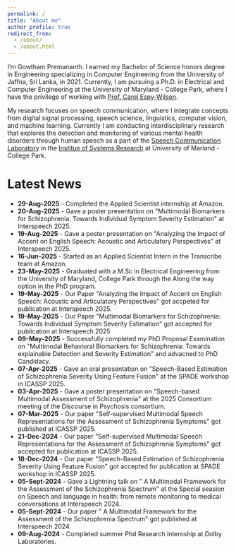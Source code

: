 ```yaml
---
permalink: /
title: "About me"
author_profile: true
redirect_from: 
  - /about/
  - /about.html
---
```


I’m Gowtham Premananth. I earned my Bachelor of Science honors degree in Engineering specializing in Computer Engineering from the University of Jaffna, Sri Lanka, in 2021. Currently, I am pursuing a Ph.D. in Electrical and Computer Engineering at the University of Maryland - College Park, where I have the privilege of working with [Prof. Carol Espy-Wilson](https://isr.umd.edu/clark/faculty/391/Carol-Espy-Wilson).

My research focuses on speech communication, where I integrate concepts from digital signal processing, speech science, linguistics, computer vision, and machine learning. Currently I am conducting interdisciplinary research that explores the detection and monitoring of various mental health disorders through human speech as a part of the [Speech Communication Laboratory](https://scl.umd.edu/) in the [Institue of Systems Research](https://isr.umd.edu/) at University of Marland - College Park.

Latest News
===============
  * **29-Aug-2025** - Completed the Applied Scientist internship at Amazon.
  * **20-Aug-2025** - Gave a poster presentation on "Multimodal Biomarkers for Schizophrenia: Towards Individual Symptom Severity Estimation" at Interspeech 2025.
  * **19-Aug-2025** - Gave a poster presentation on "Analyzing the Impact of Accent on English Speech: Acoustic and Articulatory Perspectives" at Interspeech 2025.
  * **16-Jun-2025** - Started as an Applied Scientist Intern in the Transcribe team at Amazon.
  * **23-May-2025** - Graduated with a M.Sc in Electrical Engineering from the University of Maryland, College Park through the Along the way option in the PhD program.
  * **19-May-2025** - Our Paper "Analyzing the Impact of Accent on English Speech: Acoustic and Articulatory Perspectives" got accpeted for publication at Interspeech 2025.
  * **19-May-2025** - Our Paper "Multimodal Biomarkers for Schizophrenia: Towards Individual Symptom Severity Estimation" got accepted for publication at Interspeech 2025
  * **09-May-2025** - Successfully completed my PhD Proposal Examination on "Multimodal Behavioral Biomarkers for Schizophrenia: Towards explainable Detection and Severity Estimation" and advacned to PhD Candidacy.
  * **07-Apr-2025** - Gave an oral presentation on  "Speech-Based Estimation of Schizophrenia Severity Using Feature Fusion" at the SPADE workshop in ICASSP 2025.
  * **03-Apr-2025** - Gave a poster presentation on "Speech-based Multimodal Assessment of Schizophrenia" at the 2025 Consortium meeting of the Discourse in Psychosis consortium.
  * **07-Mar-2025** - Our paper "Self-supervised Multimodal Speech Representations for the Assessment of Schizophrenia Symptoms" got published at ICASSP 2025.
  * **21-Dec-2024** - Our paper "Self-supervised Multimodal Speech Representations for the Assessment of Schizophrenia Symptoms" got accepted for publication at ICASSP 2025.
  * **18-Dec-2024** - Our paper "Speech-Based Estimation of Schizophrenia Severity Using Feature Fusion" got accepted for publication at SPADE workshop in ICASSP 2025.
  * **05-Sept-2024** - Gave a Lightning talk on " A Multimodal Framework for the Assessment of the Schizophrenia Spectrum" at the Special seasion on Speech and language in health: from remote monitoring to medical conversations at Interspeech 2024.
  * **05-Sept-2024** - Our paper " A Multimodal Framework for the Assessment of the Schizophrenia Spectrum" got published at Interspeech 2024.
  * **09-Aug-2024** - Completed summer Phd Research internship at Dolby Laboratories.
